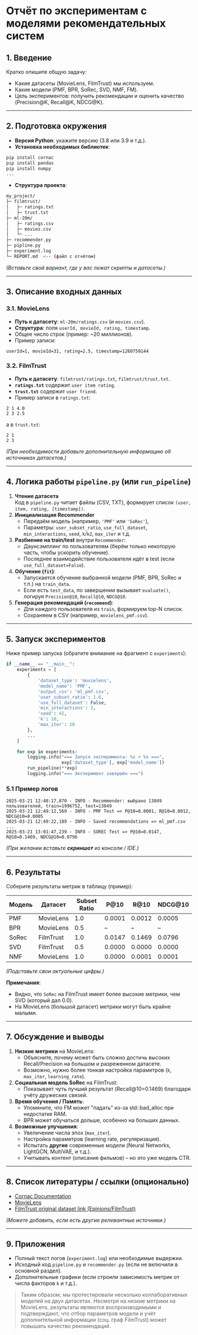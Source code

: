 # Отчёт по экспериментам с моделями рекомендательных систем

## 1. Введение

Кратко опишите общую задачу:

- Какие датасеты (MovieLens, FilmTrust) мы используем.
- Какие модели (PMF, BPR, SoRec, SVD, NMF, FM).
- Цель экспериментов: получить рекомендации и оценить качество (Precision@K, Recall@K, NDCG@K).

---

## 2. Подготовка окружения

- **Версия Python**: укажите версию (3.8 или 3.9 и т.д.).
- **Установка необходимых библиотек**:

```bash
pip install cornac
pip install pandas
pip install numpy
...
```

- **Структура проекта**:

```bash
my_project/
├─ filmtrust/
│   ├─ ratings.txt
│   ├─ trust.txt
├─ ml-20m/
│   ├─ ratings.csv
│   ├─ movies.csv
│   └─ ...
├─ recommender.py
├─ pipline.py
├─ experiment.log
└─ REPORT.md  <-- (файл с отчётом)
```

*(Вставьте свой вариант, где у вас лежат скрипты и датасеты.)*

---

## 3. Описание входных данных

### 3.1. MovieLens

- **Путь к датасету**: `ml-20m/ratings.csv` (и `movies.csv`).
- **Структура**: поля `userId, movieId, rating, timestamp`.
- Общее число строк (пример: ~20 миллионов).
- Пример записи:

```
userId=1, movieId=31, rating=2.5, timestamp=1260759144
```

### 3.2. FilmTrust

- **Путь к датасету**: `filmtrust/ratings.txt`, `filmtrust/trust.txt`.
- **`ratings.txt`** содержит `user item rating`.
- **`trust.txt`** содержит `user friend`.
- Пример записи в `ratings.txt`:

```
2 1 4.0
2 3 2.5
```

а в `trust.txt`:
```
2 1
2 3
```

*(При необходимости добавьте дополнительную информацию об источниках датасетов.)*

---

## 4. Логика работы `pipeline.py` (или `run_pipeline`)

1. **Чтение датасета**  
   Код в `pipeline.py` читает файлы (CSV, TXT), формирует список `(user, item, rating, [timestamp])`.
2. **Инициализация Recommender**  
   - Передаём модель (например, `'PMF'` или `'SoRec'`),  
   - Параметры: `user_subset_ratio`, `use_full_dataset`, `min_interactions`, `seed`, `k`/`k2`, `max_iter` и т.д.  
3. **Разбиение на train/test** внутри `Recommender`:
   - Даунсэмплинг по пользователям (берём только некоторую часть, чтобы ускорить обучение).
   - Последнее взаимодействие пользователя идёт в test (если `use_full_dataset=False`).
4. **Обучение (`fit`)**:
   - Запускается обучение выбранной модели (PMF, BPR, SoRec и т.п.) на `train_data`.
   - Если есть `test_data`, по завершении вызывает `evaluate()`, логируя `Precision@10`, `Recall@10`, `NDCG@10`.
5. **Генерация рекомендаций (`recommend`)**:
   - Для каждого пользователя из `train`, формируем top-N список.
   - Сохраняем в CSV (например, `movielens_pmf.csv`).

---

## 5. Запуск экспериментов

Ниже пример запуска (обратите внимание на фрагмент с `experiments`):

```python
if __name__ == "__main__":
    experiments = [
        {
            'dataset_type': 'movielens',
            'model_name': 'PMF',
            'output_csv': 'ml_pmf.csv',
            'user_subset_ratio': 1.0,
            'use_full_dataset': False,
            'min_interactions': 2,
            'seed': 42,
            'k': 10,
            'max_iter': 20
        },
        ...
    ]

    for exp in experiments:
        logging.info("=== Запуск эксперимента: %s + %s ===",
                     exp['dataset_type'], exp['model_name'])
        run_pipeline(**exp)
        logging.info("=== Эксперимент завершён ===")
```

### 5.1 Пример логов

```text
2025-03-21 12:48:17,870 - INFO - Recommender: выбрано 13849 пользователей, train=1996752, test=13849
2025-03-21 12:49:12,569 - INFO - PMF Test => P@10=0.0001, R@10=0.0012, NDCG@10=0.0005
2025-03-21 12:49:22,189 - INFO - Saved recommendations => ml_pmf.csv
...
2025-03-21 13:01:47,239 - INFO - SOREC Test => P@10=0.0147, R@10=0.1469, NDCG@10=0.0796
```

*(При желании вставьте **скриншот** из консоли / IDE.)*

---

## 6. Результаты

Соберите результаты метрик в таблицу (пример):

| Модель  | Датасет     | Subset Ratio | P@10    | R@10    | NDCG@10  |
|---------|-------------|--------------|---------|---------|----------|
| PMF     | MovieLens   | 1.0          | 0.0001  | 0.0012  | 0.0005   |
| BPR     | MovieLens   | 0.5          | –       | –       | –        |
| SoRec   | FilmTrust   | 1.0          | 0.0147  | 0.1469  | 0.0796   |
| SVD     | FilmTrust   | 0.5          | 0.0000  | 0.0000  | 0.0000   |
| NMF     | MovieLens   | 1.0          | 0.0000  | 0.0001  | 0.0001   |

*(Подставьте свои актуальные цифры.)*

**Примечания**:
- Видно, что `SoRec` на FilmTrust имеет более высокие метрики, чем SVD (который дал 0.0).
- На MovieLens (большой датасет) метрики могут быть крайне малыми.

---

## 7. Обсуждение и выводы

1. **Низкие метрики** на MovieLens:
   - Объясните, почему может быть сложно достичь высоких Recall/Precision на большом и разреженном датасете.
   - Возможно, нужно более тонкая настройка параметров (`k`, `max_iter`, `learning_rate`).
2. **Социальная модель SoRec** на FilmTrust:
   - Показывает чуть лучший результат (Recall@10=0.1469) благодаря учёту дружеских связей.
3. **Время обучения / Память**:
   - Упомяните, что FM может "падать" из-за std::bad_alloc при недостатке RAM.
   - BPR может обучаться дольше, особенно на больших данных.
4. **Возможные улучшения**:
   - Увеличение числа эпох (`max_iter`).
   - Настройка параметров (learning rate, регуляризация).
   - Испытать **другие** современные модели (Neural Networks, LightGCN, MultiVAE, и т.д.).
   - Учитывать контент (описания фильмов) – но это уже модель CTR.

---

## 8. Список литературы / ссылки (опционально)

- [Cornac Documentation](https://cornac.readthedocs.io/)
- [MovieLens](https://grouplens.org/datasets/movielens/)
- [FilmTrust original dataset link (Epinions/FilmTrust)](https://github.com/srijithrajagopal/trust_datasets)

*(Можете добавить, если есть другие релевантные источники.)*

---

## 9. Приложения

- Полный текст логов (`experiment.log`) или необходимые выдержки.
- Исходный код `pipeline.py` и `recommender.py` (если не включили в основной раздел).
- Дополнительные графики (если строили зависимость метрик от числа факторов `k` и т.д.).


> Таким образом, мы протестировали несколько коллаборативных моделей на двух датасетах. Несмотря на низкие метрики на MovieLens, результаты являются воспроизводимыми и подтверждают, что отбор параметров модели и учёт дополнительной информации (соц. граф FilmTrust) может повышать качество рекомендаций.

